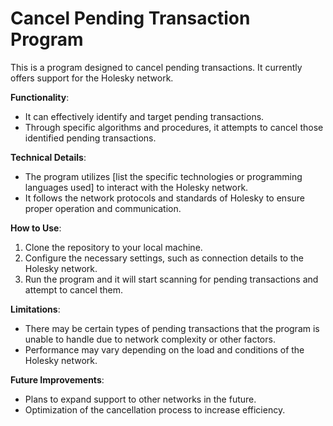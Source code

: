 # Cancel Pending Transaction Program

This is a program designed to cancel pending transactions. It currently offers support for the Holesky network.

**Functionality**:
- It can effectively identify and target pending transactions.
- Through specific algorithms and procedures, it attempts to cancel those identified pending transactions.

**Technical Details**:
- The program utilizes [list the specific technologies or programming languages used] to interact with the Holesky network.
- It follows the network protocols and standards of Holesky to ensure proper operation and communication.

**How to Use**:
1. Clone the repository to your local machine.
2. Configure the necessary settings, such as connection details to the Holesky network.
3. Run the program and it will start scanning for pending transactions and attempt to cancel them.

**Limitations**:
- There may be certain types of pending transactions that the program is unable to handle due to network complexity or other factors.
- Performance may vary depending on the load and conditions of the Holesky network.

**Future Improvements**:
- Plans to expand support to other networks in the future.
- Optimization of the cancellation process to increase efficiency. 

